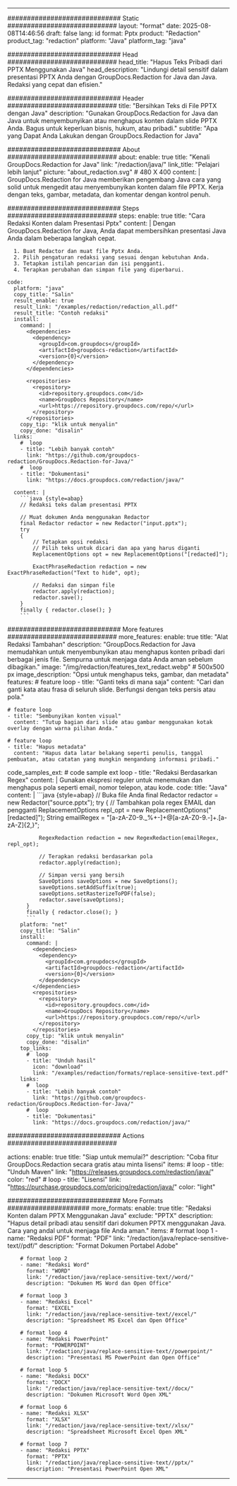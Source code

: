 
---
############################# Static ############################
layout: "format"
date:  2025-08-08T14:46:56
draft: false
lang: id
format: Pptx
product: "Redaction"
product_tag: "redaction"
platform: "Java"
platform_tag: "java"

############################# Head ############################
head_title: "Hapus Teks Pribadi dari PPTX Menggunakan Java"
head_description: "Lindungi detail sensitif dalam presentasi PPTX Anda dengan GroupDocs.Redaction for Java dan Java. Redaksi yang cepat dan efisien."

############################# Header ############################
title: "Bersihkan Teks di File PPTX dengan Java" 
description: "Gunakan GroupDocs.Redaction for Java dan Java untuk menyembunyikan atau menghapus konten dalam slide PPTX Anda. Bagus untuk keperluan bisnis, hukum, atau pribadi."
subtitle: "Apa yang Dapat Anda Lakukan dengan GroupDocs.Redaction for Java" 

############################# About ############################
about:
    enable: true
    title: "Kenali GroupDocs.Redaction for Java"
    link: "/redaction/java/"
    link_title: "Pelajari lebih lanjut"
    picture: "about_redaction.svg" # 480 X 400
    content: |
       GroupDocs.Redaction for Java memberikan pengembang Java cara yang solid untuk mengedit atau menyembunyikan konten dalam file PPTX. Kerja dengan teks, gambar, metadata, dan komentar dengan kontrol penuh.

############################# Steps ############################
steps:
    enable: true
    title: "Cara Redaksi Konten dalam Presentasi Pptx"
    content: |
      Dengan GroupDocs.Redaction for Java, Anda dapat membersihkan presentasi Java Anda dalam beberapa langkah cepat.
      
      1. Buat Redactor dan muat file Pptx Anda.
      2. Pilih pengaturan redaksi yang sesuai dengan kebutuhan Anda.
      3. Tetapkan istilah pencarian dan isi pengganti.
      4. Terapkan perubahan dan simpan file yang diperbarui.
   
    code:
      platform: "java"
      copy_title: "Salin"
      result_enable: true
      result_link: "/examples/redaction/redaction_all.pdf"
      result_title: "Contoh redaksi"
      install:
        command: |
          <dependencies>
            <dependency>
              <groupId>com.groupdocs</groupId>
              <artifactId>groupdocs-redaction</artifactId>
              <version>{0}</version>
            </dependency>
          </dependencies>

          <repositories>
            <repository>
              <id>repository.groupdocs.com</id>
              <name>GroupDocs Repository</name>
              <url>https://repository.groupdocs.com/repo/</url>
            </repository>
          </repositories>
        copy_tip: "klik untuk menyalin"
        copy_done: "disalin"
      links:
        #  loop
        - title: "Lebih banyak contoh"
          link: "https://github.com/groupdocs-redaction/GroupDocs.Redaction-for-Java/"
        #  loop
        - title: "Dokumentasi"
          link: "https://docs.groupdocs.com/redaction/java/"
          
      content: |
        ```java {style=abap}
        // Redaksi teks dalam presentasi PPTX

        // Muat dokumen Anda menggunakan Redactor
        final Redactor redactor = new Redactor("input.pptx");
        try
        {
            // Tetapkan opsi redaksi
            // Pilih teks untuk dicari dan apa yang harus diganti
            ReplacementOptions opt = new ReplacementOptions("[redacted]");
            
            ExactPhraseRedaction redaction = new ExactPhraseRedaction("Text to hide", opt);

            // Redaksi dan simpan file
            redactor.apply(redaction);
            redactor.save();
        }
        finally { redactor.close(); }
        ```            


############################# More features ############################
more_features:
  enable: true
  title: "Alat Redaksi Tambahan"
  description: "GroupDocs.Redaction for Java memudahkan untuk menyembunyikan atau menghapus konten pribadi dari berbagai jenis file. Sempurna untuk menjaga data Anda aman sebelum dibagikan."
  image: "/img/redaction/features_text_redact.webp" # 500x500 px
  image_description: "Opsi untuk menghapus teks, gambar, dan metadata"
  features:
    # feature loop
    - title: "Ganti teks di mana saja"
      content: "Cari dan ganti kata atau frasa di seluruh slide. Berfungsi dengan teks persis atau pola."

    # feature loop
    - title: "Sembunyikan konten visual"
      content: "Tutup bagian dari slide atau gambar menggunakan kotak overlay dengan warna pilihan Anda."

    # feature loop
    - title: "Hapus metadata"
      content: "Hapus data latar belakang seperti penulis, tanggal pembuatan, atau catatan yang mungkin mengandung informasi pribadi."
      
  code_samples_ext:
    # code sample ext loop
    - title: "Redaksi Berdasarkan Regex"
      content: |
        Gunakan ekspresi reguler untuk menemukan dan menghapus pola seperti email, nomor telepon, atau kode.
      code:
        title: "Java"
        content: |
          ```java {style=abap}
          //  Buka file Anda
          final Redactor redactor = new Redactor("source.pptx");
          try
          {
              // Tambahkan pola regex EMAIL dan pengganti
              ReplacementOptions repl_opt = new ReplacementOptions("[redacted]");
              String emailRegex = "[a-zA-Z0-9._%+-]+@[a-zA-Z0-9.-]+\.[a-zA-Z]{2,}";

              RegexRedaction redaction = new RegexRedaction(emailRegex, repl_opt);
              
              // Terapkan redaksi berdasarkan pola
              redactor.apply(redaction);

              // Simpan versi yang bersih
              SaveOptions saveOptions = new SaveOptions();
              saveOptions.setAddSuffix(true);
              saveOptions.setRasterizeToPDF(false);
              redactor.save(saveOptions);
          }
          finally { redactor.close(); }
          ```
        platform: "net"
        copy_title: "Salin"
        install:
          command: |
            <dependencies>
              <dependency>
                <groupId>com.groupdocs</groupId>
                <artifactId>groupdocs-redaction</artifactId>
                <version>{0}</version>
              </dependency>
            </dependencies>
            <repositories>
              <repository>
                <id>repository.groupdocs.com</id>
                <name>GroupDocs Repository</name>
                <url>https://repository.groupdocs.com/repo/</url>
              </repository>
            </repositories>
          copy_tip: "klik untuk menyalin"
          copy_done: "disalin"
        top_links:
          #  loop
          - title: "Unduh hasil"
            icon: "download"
            link: "/examples/redaction/formats/replace-sensitive-text.pdf"
        links:
          #  loop
          - title: "Lebih banyak contoh"
            link: "https://github.com/groupdocs-redaction/GroupDocs.Redaction-for-Java/"
          #  loop
          - title: "Dokumentasi"
            link: "https://docs.groupdocs.com/redaction/java/"


############################# Actions ############################

actions:
  enable: true
  title: "Siap untuk memulai?"
  description: "Coba fitur GroupDocs.Redaction secara gratis atau minta lisensi"
  items:
    #  loop
    - title: "Unduh Maven"
      link: "https://releases.groupdocs.com/redaction/java/"
      color: "red"
        #  loop
    - title: "Lisensi"
      link: "https://purchase.groupdocs.com/pricing/redaction/java/"
      color: "light"


############################# More Formats #####################
more_formats:
    enable: true
    title: "Redaksi Konten dalam PPTX Menggunakan Java"
    exclude: "PPTX"
    description: "Hapus detail pribadi atau sensitif dari dokumen PPTX menggunakan Java. Cara yang andal untuk menjaga file Anda aman."
    items: 
        # format loop 1
        - name: "Redaksi PDF"
          format: "PDF"
          link: "/redaction/java/replace-sensitive-text//pdf/"
          description: "Format Dokumen Portabel Adobe"

        # format loop 2
        - name: "Redaksi Word"
          format: "WORD"
          link: "/redaction/java/replace-sensitive-text//word/"
          description: "Dokumen MS Word dan Open Office"
          
        # format loop 3
        - name: "Redaksi Excel"
          format: "EXCEL"
          link: "/redaction/java/replace-sensitive-text//excel/"
          description: "Spreadsheet MS Excel dan Open Office"

        # format loop 4
        - name: "Redaksi PowerPoint"
          format: "POWERPOINT"
          link: "/redaction/java/replace-sensitive-text//powerpoint/"
          description: "Presentasi MS PowerPoint dan Open Office"

        # format loop 5
        - name: "Redaksi DOCX"
          format: "DOCX"
          link: "/redaction/java/replace-sensitive-text//docx/"
          description: "Dokumen Microsoft Word Open XML"
          
        # format loop 6
        - name: "Redaksi XLSX"
          format: "XLSX"
          link: "/redaction/java/replace-sensitive-text//xlsx/"
          description: "Spreadsheet Microsoft Excel Open XML"
          
        # format loop 7
        - name: "Redaksi PPTX"
          format: "PPTX"
          link: "/redaction/java/replace-sensitive-text//pptx/"
          description: "Presentasi PowerPoint Open XML"


---